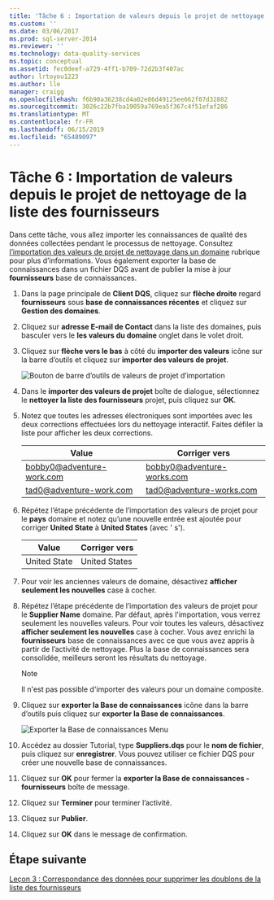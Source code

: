 ```yaml
---
title: 'Tâche 6 : Importation de valeurs depuis le projet de nettoyage fournisseurs liste | Microsoft Docs'
ms.custom: ''
ms.date: 03/06/2017
ms.prod: sql-server-2014
ms.reviewer: ''
ms.technology: data-quality-services
ms.topic: conceptual
ms.assetid: fec0deef-a729-4ff1-b709-72d2b3f407ac
author: lrtoyou1223
ms.author: lle
manager: craigg
ms.openlocfilehash: f6b90a36238cd4a02e86d49125ee662f07d32882
ms.sourcegitcommit: 3026c22b7fba19059a769ea5f367c4f51efaf286
ms.translationtype: MT
ms.contentlocale: fr-FR
ms.lasthandoff: 06/15/2019
ms.locfileid: "65489097"
---
```

# <a name="task-6-importing-values-from-the-cleanse-supplier-list-project"></a>Tâche 6 : Importation de valeurs depuis le projet de nettoyage de la liste des fournisseurs
  Dans cette tâche, vous allez importer les connaissances de qualité des données collectées pendant le processus de nettoyage. Consultez [l’importation des valeurs de projet de nettoyage dans un domaine](https://msdn.microsoft.com/library/hh479581.aspx) rubrique pour plus d’informations. Vous également exporter la base de connaissances dans un fichier DQS avant de publier la mise à jour **fournisseurs** base de connaissances.  
  
1.  Dans la page principale de **Client DQS**, cliquez sur **flèche droite** regard **fournisseurs** sous **base de connaissances récentes** et cliquez sur **Gestion des domaines**.  
  
2.  Cliquez sur **adresse E-mail de Contact** dans la liste des domaines, puis basculer vers le **les valeurs du domaine** onglet dans le volet droit.  
  
3.  Cliquez sur **flèche vers le bas** à côté du **importer des valeurs** icône sur la barre d’outils et cliquez sur **importer des valeurs de projet**.  
  
     ![Bouton de barre d’outils de valeurs de projet d’importation](../../2014/tutorials/media/et-importingvaluesfromthecslistproject-01.jpg "importer de bouton de barre d’outils de valeurs de projet")  
  
4.  Dans le **importer des valeurs de projet** boîte de dialogue, sélectionnez le **nettoyer la liste des fournisseurs** projet, puis cliquez sur **OK**.  
  
5.  Notez que toutes les adresses électroniques sont importées avec les deux corrections effectuées lors du nettoyage interactif. Faites défiler la liste pour afficher les deux corrections.  
  
    |Value|Corriger vers|  
    |-----------|----------------|  
    |bobby0@adventure-work.com|bobby0@adventure-works.com|  
    |tad0@adventure-work.com|tad0@adventure-works.com|  
  
6.  Répétez l’étape précédente de l’importation des valeurs de projet pour le **pays** domaine et notez qu’une nouvelle entrée est ajoutée pour corriger **United State** à **United States** (avec ' s').  
  
    |Value|Corriger vers|  
    |-----------|----------------|  
    |United State|United States|  
  
7.  Pour voir les anciennes valeurs de domaine, désactivez **afficher seulement les nouvelles** case à cocher.  
  
8.  Répétez l’étape précédente de l’importation des valeurs de projet pour le **Supplier Name** domaine. Par défaut, après l'importation, vous verrez seulement les nouvelles valeurs. Pour voir toutes les valeurs, désactivez **afficher seulement les nouvelles** case à cocher. Vous avez enrichi la **fournisseurs** base de connaissances avec ce que vous avez appris à partir de l’activité de nettoyage. Plus la base de connaissances sera consolidée, meilleurs seront les résultats du nettoyage.  
  
    > [!NOTE]  
    >  Il n'est pas possible d'importer des valeurs pour un domaine composite.  
  
9. Cliquez sur **exporter la Base de connaissances** icône dans la barre d’outils puis cliquez sur **exporter la Base de connaissances**.  
  
     ![Exporter la Base de connaissances Menu](../../2014/tutorials/media/et-importingvaluesfromthecslistproject-02.jpg "exporter le Menu de la Base de connaissances")  
  
10. Accédez au dossier Tutorial, type **Suppliers.dqs** pour le **nom de fichier**, puis cliquez sur **enregistrer**. Vous pouvez utiliser ce fichier DQS pour créer une nouvelle base de connaissances.  
  
11. Cliquez sur **OK** pour fermer la **exporter la Base de connaissances - fournisseurs** boîte de message.  
  
12. Cliquez sur **Terminer** pour terminer l’activité.  
  
13. Cliquez sur **Publier**.  
  
14. Cliquez sur **OK** dans le message de confirmation.  
  
## <a name="next-step"></a>Étape suivante  
 [Leçon 3 : Correspondance des données pour supprimer les doublons de la liste des fournisseurs](../../2014/tutorials/lesson-3-matching-data-to-remove-duplicates-from-supplier-list.md)  
  
  
